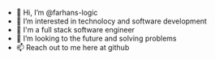 - 👋 Hi, I’m @farhans-logic
- 👀 I’m interested in technolocy and software development
- 🌱 I'm a full stack software engineer
- 💞️ I’m looking to the future and solving problems
- 📫 Reach out to me here at github

<!---
farhans-logic/farhans-logic is a ✨ special ✨ repository because its `README.md` (this file) appears on your GitHub profile.
You can click the Preview link to take a look at your changes.
--->
